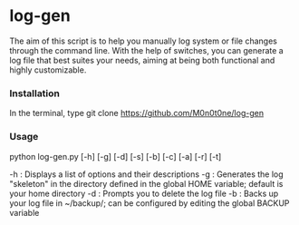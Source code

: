 # log-gen
The aim of this script is to help you manually log system or file changes through the command line. With the help of switches, you can generate a log file that best suites your needs, aiming at being both functional and highly customizable. 

### Installation
In the terminal, type git clone https://github.com/M0n0t0ne/log-gen
### Usage
python log-gen.py [-h] [-g] [-d] [-s] [-b] [-c] [-a] [-r] [-t]

 -h : Displays a list of options and their descriptions
 -g : Generates the log "skeleton" in the directory defined in the global HOME variable; default is your home directory
 -d : Prompts you to delete the log file
 -b : Backs up your log file in ~/backup/; can be configured by editing the global BACKUP variable
